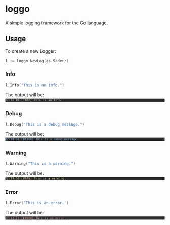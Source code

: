 # loggo
A simple logging framework for the Go language.

## Usage
To create a new Logger:
```go
l := loggo.NewLog(os.Stderr)
```
### Info
```go
l.Info("This is an info.")
```
The output will be:
![Example output of an info command](/examples/info.png)

### Debug
```go
l.Debug("This is a debug message.")
```
The output will be:
![Example output of an debug command](/examples/debug.png)

### Warning
```go
l.Warning("This is a warning.")
```
The output will be:
![Example output of an warning command](/examples/warning.png)

### Error
```go
l.Error("This is an error.")
```
The output will be:
![Example output of an error command](/examples/error.png)
